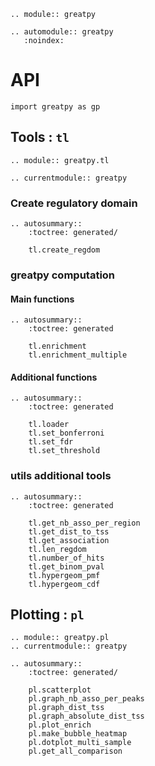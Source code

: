 ```{eval-rst}
.. module:: greatpy
```

```{eval-rst}
.. automodule:: greatpy
   :noindex:
```

# API

```
import greatpy as gp
```

## Tools : `tl`

```{eval-rst}
.. module:: greatpy.tl
```

```{eval-rst}
.. currentmodule:: greatpy
```

### Create regulatory domain

```{eval-rst}
.. autosummary::
    :toctree: generated/

    tl.create_regdom
```

### greatpy computation

#### Main functions

```{eval-rst}
.. autosummary::
    :toctree: generated

    tl.enrichment
    tl.enrichment_multiple
```

#### Additional functions

```{eval-rst}
.. autosummary::
    :toctree: generated

    tl.loader
    tl.set_bonferroni
    tl.set_fdr
    tl.set_threshold
```

### utils additional tools

```{eval-rst}
.. autosummary::
    :toctree: generated

    tl.get_nb_asso_per_region
    tl.get_dist_to_tss
    tl.get_association
    tl.len_regdom
    tl.number_of_hits
    tl.get_binom_pval
    tl.hypergeom_pmf
    tl.hypergeom_cdf
```

## Plotting : `pl`

```{eval-rst}
.. module:: greatpy.pl
.. currentmodule:: greatpy

.. autosummary::
    :toctree: generated/

    pl.scatterplot
    pl.graph_nb_asso_per_peaks
    pl.graph_dist_tss
    pl.graph_absolute_dist_tss
    pl.plot_enrich
    pl.make_bubble_heatmap
    pl.dotplot_multi_sample
    pl.get_all_comparison
```
